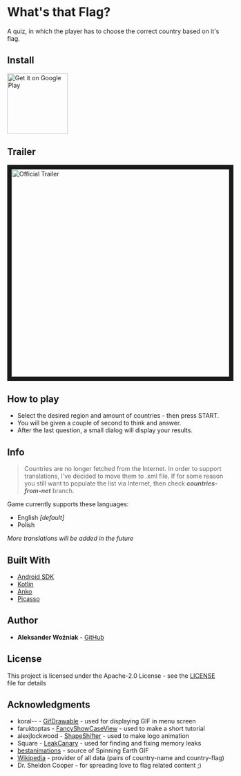 # What's that Flag?

A quiz, in which the player has to choose the correct country based on it's flag.

## Install

<a href='https://play.google.com/store/apps/details?id=me.wozappz.whatsthatflag&pcampaignid=MKT-Other-global-all-co-prtnr-py-PartBadge-Mar2515-1'><img alt='Get it on Google Play' src='https://play.google.com/intl/en_us/badges/images/generic/en_badge_web_generic.png' height="140"/></a>

## Trailer

<a href="http://www.youtube.com/watch?feature=player_embedded&v=JDHypI8OBec
" target="_blank"><img src="https://img.youtube.com/vi/JDHypI8OBec/maxresdefault.jpg" 
alt="Official Trailer" width="854" height="480" border="10" /></a>

## How to play

* Select the desired region and amount of countries - then press START.
* You will be given a couple of second to think and answer.
* After the last question, a small dialog will display your results.

## Info

> Countries are no longer fetched from the Internet. In order to support translations, I've decided to move them to .xml file. If for some reason you still want to populate the list via Internet, then check ***countries-from-net*** branch.

Game currently supports these languages:
* English *[default]*
* Polish

*More translations will be added in the future*

## Built With

* [Android SDK](https://developer.android.com/index.html)
* [Kotlin](https://kotlinlang.org/)
* [Anko](https://github.com/Kotlin/anko)
* [Picasso](https://github.com/square/picasso)

## Author

* **Aleksander Woźniak** - [GitHub](https://github.com/aleksanderwozniak)

## License

This project is licensed under the Apache-2.0 License - see the [LICENSE](LICENSE) file for details

## Acknowledgments

* koral-- - [GifDrawable](https://github.com/koral--/android-gif-drawable) - used for displaying GIF in menu screen
* faruktoptas - [FancyShowCaseView](https://github.com/faruktoptas/FancyShowCaseView) - used to make a short tutorial
* alexjlockwood - [ShapeShifter](https://github.com/alexjlockwood/ShapeShifter) - used to make logo animation
* Square - [LeakCanary](https://github.com/square/leakcanary) - used for finding and fixing memory leaks
* [bestanimations](http://bestanimations.com) - source of Spinning Earth GIF
* [Wikipedia](https://en.wikipedia.org/wiki/Main_Page) - provider of all data (pairs of country-name and country-flag)
* Dr. Sheldon Cooper - for spreading love to flag related content ;)
